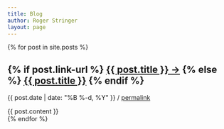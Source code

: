 ```yaml
---
title: Blog
author: Roger Stringer
layout: page
---
```


<div class="posts">
	{% for post in site.posts %}
		<div class="blog-post">
			<h2 class="blog-post-title">
			{% if post.link-url %}
				<a href="{{ post.link-url }}" class="link">{{ post.title }} <span class="link-arrow">&rarr;</span></a>
			{% else %}
				<a href="{{ site.baseurl }}{{ post.url }}">{{ post.title }}</a>
			{% endif %}
			</h2>
			<p class="blog-post-meta">
				{{ post.date | date: "%B %-d, %Y" }}  /
				<a href="{{ site.baseurl }}{{ post.url }}">permalink</a>
			</p>
			{{ post.content }}
		</div>
	{% endfor %}
</div>
<!--
<nav>
	<ul class="pager">
		<li><a href="#">Previous</a></li>
		<li><a href="#">Next</a></li>
	</ul>
</nav>
-->